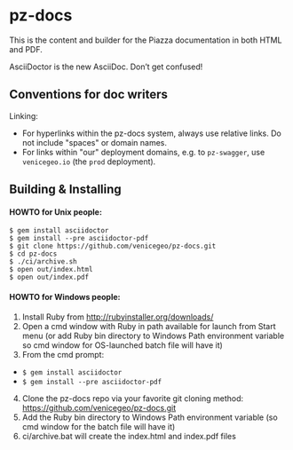 # pz-docs

This is the content and builder for the Piazza documentation in both HTML and PDF.


AsciiDoctor is the new AsciiDoc. Don’t get confused!

## Conventions for doc writers

Linking:
- For hyperlinks within the pz-docs system, always use relative links. Do not include "spaces" or domain names.
- For links within "our" deployment domains, e.g. to `pz-swagger`, use `venicegeo.io` (the `prod` deployment).

## Building & Installing

#### HOWTO for Unix people:

    $ gem install asciidoctor
    $ gem install --pre asciidoctor-pdf
    $ git clone https://github.com/venicegeo/pz-docs.git
    $ cd pz-docs
    $ ./ci/archive.sh
    $ open out/index.html
    $ open out/index.pdf

#### HOWTO for Windows people:

1. Install Ruby from http://rubyinstaller.org/downloads/
2. Open a cmd window with Ruby in path available for launch from Start menu (or add Ruby bin directory to Windows Path environment variable so cmd window for OS-launched batch file will have it)
3. From the cmd prompt:

  * `$ gem install asciidoctor`
  * `$ gem install --pre asciidoctor-pdf`

4. Clone the pz-docs repo via your favorite git cloning method: https://github.com/venicegeo/pz-docs.git
5. Add the Ruby bin directory to Windows Path environment variable (so cmd window for the batch file will have it)
6. ci/archive.bat will create the index.html and index.pdf files

